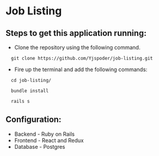 # Job Listing

## Steps to get this application running:

- Clone the repository using the following command.

```
  git clone https://github.com/Yjspoder/job-listing.git
```

- Fire up the terminal and add the following commands:

```
  cd job-listing/
```

```
  bundle install
```

```
  rails s
```

## Configuration:

- Backend - Ruby on Rails
- Frontend - React and Redux
- Database - Postgres
